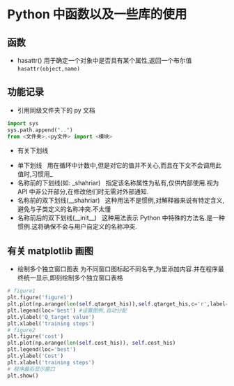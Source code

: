 # Python 中函数以及一些库的使用
## 函数 
* hasattr()
用于确定一个对象中是否具有某个属性,返回一个布尔值  
`hasattr(object,name)`

## 功能记录
* 引用同级文件夹下的 py 文档
```python
import sys 
sys.path.append("..")
from <文件夹>.<py文件> import <模块>
```
* 有关下划线  
+ 单下划线  
用在循环中计数中,但是对它的值并不关心,而且在下文不会调用此值时,习惯用\_
+ 名称前的下划线(如: \_shahriar)  
指定该名称属性为私有,仅供内部使用.视为 API 中非公开部分,在修改他们时无需对外部通知.  
+ 名称前的双下划线(\_\_shahriar)  
这种用法不是惯例,对解释器来说有特定含义,避免与子类定义的名称冲突.不太懂
+ 名称前后的双下划线(\_\_init\_\_)  
这种用法表示 Python 中特殊的方法名.是一种惯例.这将确保不会与用户自定义的名称冲突.

## 有关 matplotlib 画图
* 绘制多个独立窗口图表
为不同窗口图标起不同名字,为里添加内容.并在程序最终统一显示,即刻绘制多个独立窗口表格
```python
# figure1
plt.figure('figure1')
plt.plot(np.arange(len(self.qtarget_his)),self.qtarget_his,c='r',label='DQN Q eval')
plt.legend(loc='best') #设置图例,自动分配
plt.ylabel('Q_target value')
plt.xlabel('training steps')
# figure2
plt.figure('cost')
plt.plot(np.arange(len(self.cost_his)), self.cost_his)
plt.legend(loc='best')
plt.ylabel('Cost')
plt.xlabel('training steps')
# 程序最后显示窗口
plt.show()
